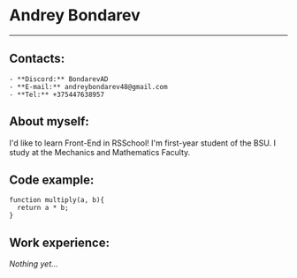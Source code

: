 # Andrey Bondarev
********
## Contacts:
    - **Discord:** BondarevAD
    - **E-mail:** andreybondarev48@gmail.com
    - **Tel:** +375447638957
## About myself:
I'd like to learn Front-End in RSSchool!
I'm first-year student of the BSU. I study at the Mechanics and Mathematics Faculty.
## Code example:
```
function multiply(a, b){
  return a * b;
}
```
## Work experience:
*Nothing yet...*     